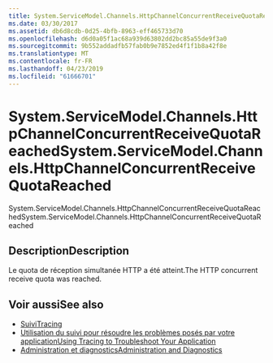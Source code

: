 ```yaml
---
title: System.ServiceModel.Channels.HttpChannelConcurrentReceiveQuotaReached
ms.date: 03/30/2017
ms.assetid: db6d8cdb-0d25-4bfb-8963-eff465733d70
ms.openlocfilehash: d6d0a05f1ac68a939d63802dd2bc85a55de9f3a0
ms.sourcegitcommit: 9b552addadfb57fab0b9e7852ed4f1f1b8a42f8e
ms.translationtype: MT
ms.contentlocale: fr-FR
ms.lasthandoff: 04/23/2019
ms.locfileid: "61666701"
---
```

# <a name="systemservicemodelchannelshttpchannelconcurrentreceivequotareached"></a><span data-ttu-id="a958c-102">System.ServiceModel.Channels.HttpChannelConcurrentReceiveQuotaReached</span><span class="sxs-lookup"><span data-stu-id="a958c-102">System.ServiceModel.Channels.HttpChannelConcurrentReceiveQuotaReached</span></span>
<span data-ttu-id="a958c-103">System.ServiceModel.Channels.HttpChannelConcurrentReceiveQuotaReached</span><span class="sxs-lookup"><span data-stu-id="a958c-103">System.ServiceModel.Channels.HttpChannelConcurrentReceiveQuotaReached</span></span>  
  
## <a name="description"></a><span data-ttu-id="a958c-104">Description</span><span class="sxs-lookup"><span data-stu-id="a958c-104">Description</span></span>  
 <span data-ttu-id="a958c-105">Le quota de réception simultanée HTTP a été atteint.</span><span class="sxs-lookup"><span data-stu-id="a958c-105">The HTTP concurrent receive quota was reached.</span></span>  
  
## <a name="see-also"></a><span data-ttu-id="a958c-106">Voir aussi</span><span class="sxs-lookup"><span data-stu-id="a958c-106">See also</span></span>

- [<span data-ttu-id="a958c-107">Suivi</span><span class="sxs-lookup"><span data-stu-id="a958c-107">Tracing</span></span>](../../../../../docs/framework/wcf/diagnostics/tracing/index.md)
- [<span data-ttu-id="a958c-108">Utilisation du suivi pour résoudre les problèmes posés par votre application</span><span class="sxs-lookup"><span data-stu-id="a958c-108">Using Tracing to Troubleshoot Your Application</span></span>](../../../../../docs/framework/wcf/diagnostics/tracing/using-tracing-to-troubleshoot-your-application.md)
- [<span data-ttu-id="a958c-109">Administration et diagnostics</span><span class="sxs-lookup"><span data-stu-id="a958c-109">Administration and Diagnostics</span></span>](../../../../../docs/framework/wcf/diagnostics/index.md)
